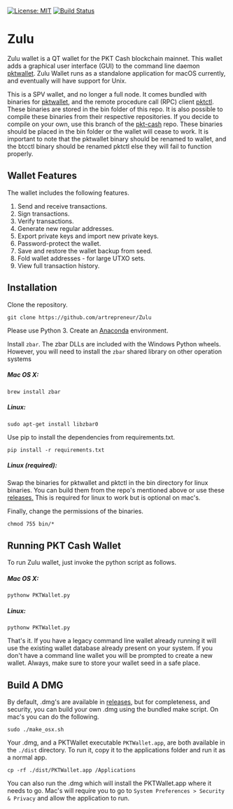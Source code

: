
[![License: MIT](https://img.shields.io/badge/License-MIT-yellow.svg)](https://opensource.org/licenses/MIT)
[![Build Status](https://travis-ci.com/artrepreneur/PKT-Cash-Wallet.svg?branch=master)](https://travis-ci.com/artrepreneur/PKT-Cash-Wallet)
# Zulu
Zulu wallet is a QT wallet for the PKT Cash blockchain mainnet. This wallet adds a graphical user interface (GUI) to the command line daemon [pktwallet](https://github.com/pkt-cash/pktd/tree/master/pktwallet). Zulu Wallet runs as a standalone application for macOS currently, and eventually will have support for Unix. 

This is a SPV wallet, and no longer a full node. It comes bundled with binaries for [pktwallet](https://github.com/pkt-cash/pktd/tree/master/pktwallet), and the remote procedure call (RPC) client [pktctl](https://github.com/pkt-cash/pktd/tree/master/cmd/btcctl). These binaries are stored in the bin folder of this repo. It is also possible to compile these binaries from their respective repositories. If you decide to compile on your own, use this branch of the [pkt-cash](https://github.com/pkt-cash/pktd) repo. These binaries should be placed in the bin folder or the wallet will cease to work. It is important to note that the pktwallet binary should be renamed to wallet, and the btcctl binary should be renamed pktctl else they will fail to function properly.     

## Wallet Features
The wallet includes the following features. 

1. Send and receive transactions.
2. Sign transactions.
3. Verify transactions.
4. Generate new regular addresses.
5. Export private keys and import new private keys.
6. Password-protect the wallet.
7. Save and restore the wallet backup from seed.
8. Fold wallet addresses - for large UTXO sets.
9. View full transaction history.

## Installation
Clone the repository.

```
git clone https://github.com/artrepreneur/Zulu
```

Please use Python 3. Create an [Anaconda](https://www.anaconda.com/products/individual) environment.

Install `zbar`. The zbar DLLs are included with the Windows Python wheels. However, you will need to install the `zbar` shared library on other operation systems

##### Mac OS X:

```
brew install zbar
```
##### Linux:

```
sudo apt-get install libzbar0
```

Use pip to install the dependencies from requirements.txt. 

```
pip install -r requirements.txt
```

##### Linux (required):


Swap the binaries for pktwallet and pktctl in the bin directory for linux binaries. You can build them from the repo's mentioned above or use these [releases.](https://github.com/pkt-cash/pktd/releases) This is required for linux to work but is optional on mac's. 

Finally, change the permissions of the binaries.

```
chmod 755 bin/*
```



## Running PKT Cash Wallet

To run Zulu wallet, just invoke the python script as follows. 

##### Mac OS X:
```
pythonw PKTWallet.py
```

##### Linux:
```
pythonw PKTWallet.py
```

That's it. If you have a legacy command line wallet already running it will use the existing wallet database already present on your system. If you don't have a command line wallet you will be prompted to create a new wallet. Always, make sure to store your wallet seed in a safe place. 

## Build A DMG
By default, .dmg's are available in [releases](https://github.com/artrepreneur/Zulu/releases), but for completeness, and security, you can build your own .dmg using the bundled make script. On mac's you can do the following.

```
sudo ./make_osx.sh
```

Your .dmg, and a PKTWallet executable `PKTWallet.app`, are both available in the `./dist` directory. To run it, copy it to the applications folder and run it as a normal app. 

```
cp -rf ./dist/PKTWallet.app /Applications
```

You can also run the .dmg which will install the PKTWallet.app where it needs to go. Mac's will require you to go to `System Preferences > Security & Privacy` and allow the application to run. 



